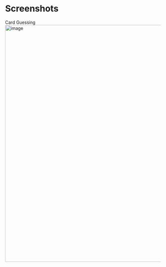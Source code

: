 # Screenshots

Card Guessing
<img width="765" alt="image" src="https://github.com/user-attachments/assets/900ec3b4-d9f4-47a8-ad50-307fb061f775">
